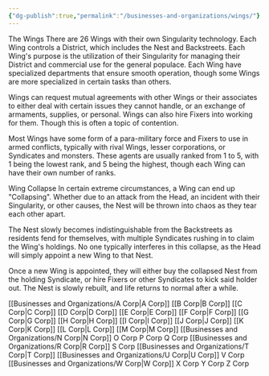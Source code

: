 ```yaml
---
{"dg-publish":true,"permalink":"/businesses-and-organizations/wings/"}
---
```


The Wings
There are 26 Wings with their own Singularity technology. Each Wing controls a District, which includes the Nest and Backstreets. Each Wing's purpose is the utilization of their Singularity for managing their District and commercial use for the general populace.
Each Wing have specialized departments that ensure smooth operation, though some Wings are more specialized in certain tasks than others.

Wings can request mutual agreements with other Wings or their associates to either deal with certain issues they cannot handle, or an exchange of armaments, supplies, or personal. Wings can also hire Fixers into working for them. Though this is often a topic of contention.

Most Wings have some form of a para-military force and Fixers to use in armed conflicts, typically with rival Wings, lesser corporations, or Syndicates and monsters. These agents are usually ranked from 1 to 5, with 1 being the lowest rank, and 5 being the highest, though each Wing can have their own number of ranks.

Wing Collapse
In certain extreme circumstances, a Wing can end up "Collapsing". Whether due to an attack from the Head, an incident with their Singularity, or other causes, the Nest will be thrown into chaos as they tear each other apart.

The Nest slowly becomes indistinguishable from the Backstreets as residents fend for themselves, with multiple Syndicates rushing in to claim the Wing's holdings. No one typically interferes in this collapse, as the Head will simply appoint a new Wing to that Nest.

Once a new Wing is appointed, they will either buy the collapsed Nest from the holding Syndicate, or hire Fixers or other Syndicates to kick said holder out. The Nest is slowly rebuilt, and life returns to normal after a while.


[[Businesses and Organizations/A Corp\|A Corp]]
[[B Corp\|B Corp]]
[[C Corp\|C Corp]]
[[D Corp\|D Corp]]
[[E Corp\|E Corp]]
[[F Corp\|F Corp]]
[[G Corp\|G Corp]]
[[H Corp\|H Corp]]
[[I Corp\|I Corp]]
[[J Corp\|J Corp]]
[[K Corp\|K Corp]]
[[L Corp\|L Corp]]
[[M Corp\|M Corp]]
[[Businesses and Organizations/N Corp\|N Corp]]
O Corp
P Corp
Q Corp
[[Businesses and Organizations/R Corp\|R Corp]]
S Corp
[[Businesses and Organizations/T Corp\|T Corp]]
[[Businesses and Organizations/U Corp\|U Corp]]
V Corp
[[Businesses and Organizations/W Corp\|W Corp]]
X Corp
Y Corp
Z Corp